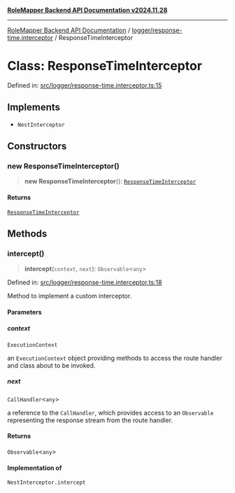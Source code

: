 [**RoleMapper Backend API Documentation v2024.11.28**](../../../README.md)

***

[RoleMapper Backend API Documentation](../../../modules.md) / [logger/response-time.interceptor](../README.md) / ResponseTimeInterceptor

# Class: ResponseTimeInterceptor

Defined in: [src/logger/response-time.interceptor.ts:15](https://github.com/FlowCraft-AG/RoleMapper/blob/c1dd70009b43cf6900b6bde6d6bd8b801c1074ab/backend/src/logger/response-time.interceptor.ts#L15)

## Implements

- `NestInterceptor`

## Constructors

### new ResponseTimeInterceptor()

> **new ResponseTimeInterceptor**(): [`ResponseTimeInterceptor`](ResponseTimeInterceptor.md)

#### Returns

[`ResponseTimeInterceptor`](ResponseTimeInterceptor.md)

## Methods

### intercept()

> **intercept**(`context`, `next`): `Observable`\<`any`\>

Defined in: [src/logger/response-time.interceptor.ts:18](https://github.com/FlowCraft-AG/RoleMapper/blob/c1dd70009b43cf6900b6bde6d6bd8b801c1074ab/backend/src/logger/response-time.interceptor.ts#L18)

Method to implement a custom interceptor.

#### Parameters

##### context

`ExecutionContext`

an `ExecutionContext` object providing methods to access the
route handler and class about to be invoked.

##### next

`CallHandler`\<`any`\>

a reference to the `CallHandler`, which provides access to an
`Observable` representing the response stream from the route handler.

#### Returns

`Observable`\<`any`\>

#### Implementation of

`NestInterceptor.intercept`
